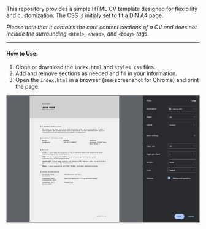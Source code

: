 This repository provides a simple HTML CV template designed for flexibility and customization. The CSS is initialy set to fit a DIN A4 page.

*Please note that it contains the core content sections of a CV and does not include the surrounding `<html>`, `<head>`, and `<body>` tags.*

---

#### How to Use:
1. Clone or download the `index.html` and `styles.css` files.
2. Add and remove sections as needed and fill in your information.
3. Open the `index.html` in a browser (see screenshot for Chrome) and print the page.

![screenshot of print](https://github.com/jonas-koerber/a-simple-html-cv/blob/main/LOOKATME.png)
